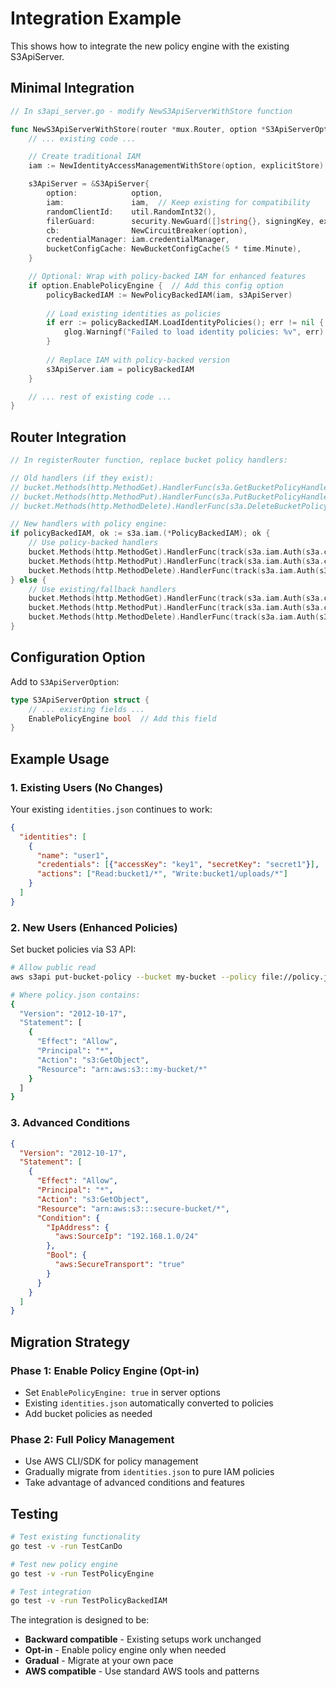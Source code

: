 # Integration Example

This shows how to integrate the new policy engine with the existing S3ApiServer.

## Minimal Integration

```go
// In s3api_server.go - modify NewS3ApiServerWithStore function

func NewS3ApiServerWithStore(router *mux.Router, option *S3ApiServerOption, explicitStore string) (s3ApiServer *S3ApiServer, err error) {
    // ... existing code ...

    // Create traditional IAM
    iam := NewIdentityAccessManagementWithStore(option, explicitStore)

    s3ApiServer = &S3ApiServer{
        option:            option,
        iam:               iam,  // Keep existing for compatibility
        randomClientId:    util.RandomInt32(),
        filerGuard:        security.NewGuard([]string{}, signingKey, expiresAfterSec, readSigningKey, readExpiresAfterSec),
        cb:                NewCircuitBreaker(option),
        credentialManager: iam.credentialManager,
        bucketConfigCache: NewBucketConfigCache(5 * time.Minute),
    }

    // Optional: Wrap with policy-backed IAM for enhanced features
    if option.EnablePolicyEngine {  // Add this config option
        policyBackedIAM := NewPolicyBackedIAM(iam, s3ApiServer)
        
        // Load existing identities as policies
        if err := policyBackedIAM.LoadIdentityPolicies(); err != nil {
            glog.Warningf("Failed to load identity policies: %v", err)
        }
        
        // Replace IAM with policy-backed version
        s3ApiServer.iam = policyBackedIAM
    }

    // ... rest of existing code ...
}
```

## Router Integration

```go
// In registerRouter function, replace bucket policy handlers:

// Old handlers (if they exist):
// bucket.Methods(http.MethodGet).HandlerFunc(s3a.GetBucketPolicyHandler).Queries("policy", "")
// bucket.Methods(http.MethodPut).HandlerFunc(s3a.PutBucketPolicyHandler).Queries("policy", "")
// bucket.Methods(http.MethodDelete).HandlerFunc(s3a.DeleteBucketPolicyHandler).Queries("policy", "")

// New handlers with policy engine:
if policyBackedIAM, ok := s3a.iam.(*PolicyBackedIAM); ok {
    // Use policy-backed handlers
    bucket.Methods(http.MethodGet).HandlerFunc(track(s3a.iam.Auth(s3a.cb.Limit(policyBackedIAM.GetBucketPolicyHandler, ACTION_READ)), "GET")).Queries("policy", "")
    bucket.Methods(http.MethodPut).HandlerFunc(track(s3a.iam.Auth(s3a.cb.Limit(policyBackedIAM.PutBucketPolicyHandler, ACTION_WRITE)), "PUT")).Queries("policy", "")
    bucket.Methods(http.MethodDelete).HandlerFunc(track(s3a.iam.Auth(s3a.cb.Limit(policyBackedIAM.DeleteBucketPolicyHandler, ACTION_WRITE)), "DELETE")).Queries("policy", "")
} else {
    // Use existing/fallback handlers
    bucket.Methods(http.MethodGet).HandlerFunc(track(s3a.iam.Auth(s3a.cb.Limit(s3a.GetBucketPolicyHandler, ACTION_READ)), "GET")).Queries("policy", "")
    bucket.Methods(http.MethodPut).HandlerFunc(track(s3a.iam.Auth(s3a.cb.Limit(s3a.PutBucketPolicyHandler, ACTION_WRITE)), "PUT")).Queries("policy", "")
    bucket.Methods(http.MethodDelete).HandlerFunc(track(s3a.iam.Auth(s3a.cb.Limit(s3a.DeleteBucketPolicyHandler, ACTION_WRITE)), "DELETE")).Queries("policy", "")
}
```

## Configuration Option

Add to `S3ApiServerOption`:

```go
type S3ApiServerOption struct {
    // ... existing fields ...
    EnablePolicyEngine bool  // Add this field
}
```

## Example Usage

### 1. Existing Users (No Changes)

Your existing `identities.json` continues to work:

```json
{
  "identities": [
    {
      "name": "user1",
      "credentials": [{"accessKey": "key1", "secretKey": "secret1"}],
      "actions": ["Read:bucket1/*", "Write:bucket1/uploads/*"]
    }
  ]
}
```

### 2. New Users (Enhanced Policies)

Set bucket policies via S3 API:

```bash
# Allow public read
aws s3api put-bucket-policy --bucket my-bucket --policy file://policy.json

# Where policy.json contains:
{
  "Version": "2012-10-17",
  "Statement": [
    {
      "Effect": "Allow",
      "Principal": "*",
      "Action": "s3:GetObject",
      "Resource": "arn:aws:s3:::my-bucket/*"
    }
  ]
}
```

### 3. Advanced Conditions

```json
{
  "Version": "2012-10-17",
  "Statement": [
    {
      "Effect": "Allow",
      "Principal": "*",
      "Action": "s3:GetObject",
      "Resource": "arn:aws:s3:::secure-bucket/*",
      "Condition": {
        "IpAddress": {
          "aws:SourceIp": "192.168.1.0/24"
        },
        "Bool": {
          "aws:SecureTransport": "true"
        }
      }
    }
  ]
}
```

## Migration Strategy

### Phase 1: Enable Policy Engine (Opt-in)
- Set `EnablePolicyEngine: true` in server options
- Existing `identities.json` automatically converted to policies
- Add bucket policies as needed

### Phase 2: Full Policy Management
- Use AWS CLI/SDK for policy management
- Gradually migrate from `identities.json` to pure IAM policies
- Take advantage of advanced conditions and features

## Testing

```bash
# Test existing functionality
go test -v -run TestCanDo

# Test new policy engine
go test -v -run TestPolicyEngine

# Test integration
go test -v -run TestPolicyBackedIAM
```

The integration is designed to be:
- **Backward compatible** - Existing setups work unchanged
- **Opt-in** - Enable policy engine only when needed
- **Gradual** - Migrate at your own pace
- **AWS compatible** - Use standard AWS tools and patterns 